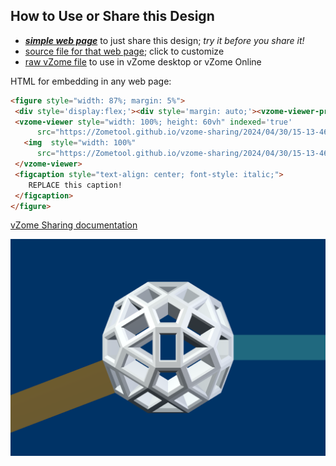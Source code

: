 
## How to Use or Share this Design

 - [***simple web page***](<https://Zometool.github.io/vzome-sharing/2024/04/30/15-13-46-Banana/>) to just share this design; *try it before you share it!*
 - [source file for that web page](<https://github.com/Zometool/vzome-sharing/edit/main/2024/04/30/15-13-46-Banana/index.md>); click to customize
 - [raw vZome file](<https://raw.githubusercontent.com/Zometool/vzome-sharing/main/2024/04/30/15-13-46-Banana/Banana.vZome>) to use in vZome desktop or vZome Online
 
 HTML for embedding in any web page:
 ```html
<figure style="width: 87%; margin: 5%">
  <div style='display:flex;'><div style='margin: auto;'><vzome-viewer-previous label='prev step'></vzome-viewer-previous><vzome-viewer-next label='next step'></vzome-viewer-next></div></div>
  <vzome-viewer style="width: 100%; height: 60vh" indexed='true'
       src="https://Zometool.github.io/vzome-sharing/2024/04/30/15-13-46-Banana/Banana.vZome" >
    <img  style="width: 100%"
       src="https://Zometool.github.io/vzome-sharing/2024/04/30/15-13-46-Banana/Banana.png" >
  </vzome-viewer>
  <figcaption style="text-align: center; font-style: italic;">
     REPLACE this caption!
  </figcaption>
</figure>

 ```

[vZome Sharing documentation](https://vzome.github.io/vzome/sharing.html#how-it-works)

![Image](<Banana.png>)

